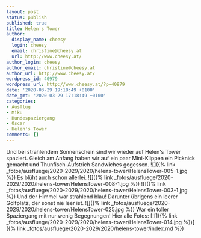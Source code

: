 ```yaml
---
layout: post
status: publish
published: true
title: Helen's Tower
author:
  display_name: cheesy
  login: cheesy
  email: christine@cheesy.at
  url: http://www.cheesy.at/
author_login: cheesy
author_email: christine@cheesy.at
author_url: http://www.cheesy.at/
wordpress_id: 40979
wordpress_url: http://www.cheesy.at/?p=40979
date: '2020-03-29 19:18:49 +0100'
date_gmt: '2020-03-29 17:18:49 +0100'
categories:
- Ausflug
- Miku
- Hundespaziergang
- Oscar
- Helen's Tower
comments: []
---
```

Und bei strahlendem Sonnenschein sind wir wieder auf Helen's Tower spaziert.
Gleich am Anfang haben wir auf ein paar Mini-Klippen ein Picknick gemacht und Thunfisch-Aufstrich Sandwiches gegessen.
![]({% link _fotos/ausfluege/2020-2029/2020/helens-tower/HelensTower-005-1.jpg %})
Es blüht auch schon allerlei.
![]({% link _fotos/ausfluege/2020-2029/2020/helens-tower/HelensTower-008-1.jpg %})
![]({% link _fotos/ausfluege/2020-2029/2020/helens-tower/HelensTower-003-1.jpg %})
Und der Himmel war strahlend blau! Darunter übrigens ein leerer Golfplatz, der sonst nie leer ist.
![]({% link _fotos/ausfluege/2020-2029/2020/helens-tower/HelensTower-025.jpg %})
War ein toller Spaziergang mit nur wenig Begegnungen!
Hier alle Fotos:
[![]({% link _fotos/ausfluege/2020-2029/2020/helens-tower/HelensTower-014.jpg %})]({% link _fotos/ausfluege/2020-2029/2020/helens-tower/index.md %})
